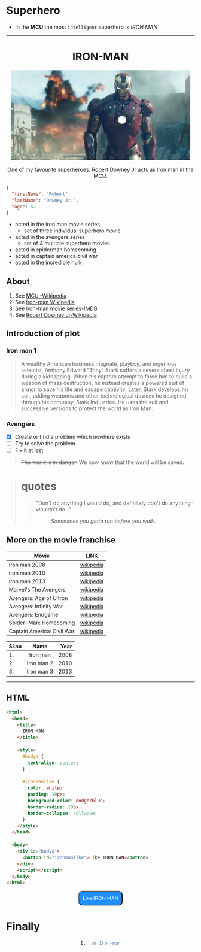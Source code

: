 # Superhero

- In the **MCU** the most `intelligent` superhero is _IRON MAN_

---

<center>

# IRON-MAN

![IRON MAN](ironman.jpg)

One of my favourite superheroes.
Robert Downey Jr acts as Iron man in the MCU.

</center>

```json
{
  "firstName": "Robert",
  "lastName": "Downey Jr.",
  "age": 62
}
```

- acted in the iron man movie series
  - set of three individual superhero movie
- acted in the avengers series
  - set of 4 multiple superhero movies
- acted in spiderman homecoming
- acted in captain america civil war
- acted in the incredible hulk

## About

1. See [MCU -Wikipedia](https://en.wikipedia.org/wiki/Marvel_Cinematic_Universe)
1. See [Iron-man WIkipedia](https://en.wikipedia.org/wiki/Iron_Man)
1. See [Iron-man movie series-IMDB](https://www.imdb.com/list/ls066607305/)
1. See [Robert Downey Jr-Wikipedia](https://en.wikipedia.org/wiki/Robert_Downey_Jr.)

## Introduction of plot

### Iron man 1

> A wealthy American business magnate, playboy, and ingenious scientist, Anthony Edward "Tony" Stark suffers a severe chest injury during a kidnapping. When his captors attempt to force him to build a weapon of mass destruction, he instead creates a powered suit of armor to save his life and escape captivity. Later, Stark develops his suit, adding weapons and other technological devices he designed through his company, Stark Industries. He uses the suit and successive versions to protect the world as Iron Man.

### Avengers

- [x] Create or find a problem which nowhere exists
- [ ] Try to solve the problem
- [ ] Fix it at last

> ~~The world is in danger.~~ We now know that the world will be saved.

> # quotes
>
> > "Don't do anything I would do, and definitely don't do anything I wouldn't do..."
> >
> > > _Sometimes you gotta run before you walk._

## More on the movie franchise

| Movie                      | LINK                                                                  |
| -------------------------- | --------------------------------------------------------------------- |
| Iron man 2008              | [wikipedia](<https://en.wikipedia.org/wiki/Iron_Man_(2008_film)>)     |
| Iron man 2010              | [wikipedia](https://en.wikipedia.org/wiki/Iron_Man_2)                 |
| Iron man 2013              | [wikipedia](https://en.wikipedia.org/wiki/Iron_Man_3)                 |
| Marvel's The Avengers      | [wikipedia](<https://en.wikipedia.org/wiki/The_Avengers_(2012_film)>) |
| Avengers: Age of Ultron    | [wikipedia](https://en.wikipedia.org/wiki/Avengers:_Age_of_Ultron)    |
| Avengers: Infinity War     | [wikipedia](https://en.wikipedia.org/wiki/Avengers:_Infinity_War)     |
| Avengers: Endgame          | [wikipedia](https://en.wikipedia.org/wiki/Avengers:_Endgame)          |
| Spider-Man: Homecoming     | [wikipedia](https://en.wikipedia.org/wiki/Spider-Man:_Homecoming)     |
| Captain America: Civil War | [wikipedia](https://en.wikipedia.org/wiki/Captain_America:_Civil_War) |

<center>

| Sl.no |    Name    | Year |
| :---- | :--------: | ---: |
| 1.    |  Iron man  | 2008 |
| 2.    | Iron man 2 | 2010 |
| 3.    | Iron man 3 | 2013 |

</center>

---

## HTML

```html
<html>
  <head>
    <title>
      IRON MAN
    </title>

    <style>
      #bodya {
        text-align: center;
      }

      #ironmanlike {
        color: white;
        padding: 10px;
        background-color: dodgerblue;
        border-radius: 10px;
        border-collapse: collapse;
      }
    </style>
  </head>

  <body>
    <div id="bodya">
      <button id="ironmanlike">Like IRON MAN</button>
    </div>
    <script></script>
  </body>
</html>
```

<html>
<head>

<title>
IRON MAN
</title>

<style>

#bodya{
text-align:center;
}

#ironmanlike{
color:white;
padding:10px;
background-color:dodgerblue;
border-radius:10px;
border-collapse:collapse;
}

</style>

</head>

<body>
<div id='bodya'>
<button id='ironmanlike'>Like IRON MAN</button>
</div>
<script>

</script>
</body>
</html>

# Finally

<center>

```sh
I, 'am Iron-man
```

</center>
